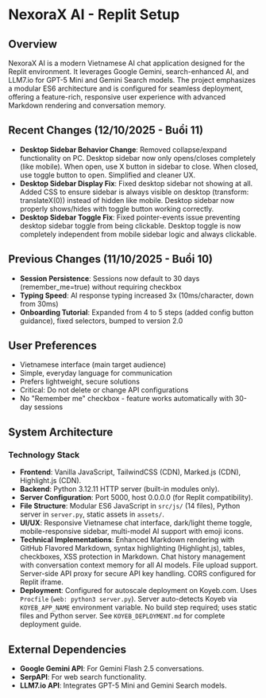 # NexoraX AI - Replit Setup

## Overview
NexoraX AI is a modern Vietnamese AI chat application designed for the Replit environment. It leverages Google Gemini, search-enhanced AI, and LLM7.io for GPT-5 Mini and Gemini Search models. The project emphasizes a modular ES6 architecture and is configured for seamless deployment, offering a feature-rich, responsive user experience with advanced Markdown rendering and conversation memory.

## Recent Changes (12/10/2025 - Buổi 11)
- **Desktop Sidebar Behavior Change**: Removed collapse/expand functionality on PC. Desktop sidebar now only opens/closes completely (like mobile). When open, use X button in sidebar to close. When closed, use toggle button to open. Simplified and cleaner UX.
- **Desktop Sidebar Display Fix**: Fixed desktop sidebar not showing at all. Added CSS to ensure sidebar is always visible on desktop (transform: translateX(0)) instead of hidden like mobile. Desktop sidebar now properly shows/hides with toggle button working correctly.
- **Desktop Sidebar Toggle Fix**: Fixed pointer-events issue preventing desktop sidebar toggle from being clickable. Desktop toggle is now completely independent from mobile sidebar logic and always clickable.

## Previous Changes (11/10/2025 - Buổi 10)
- **Session Persistence**: Sessions now default to 30 days (remember_me=true) without requiring checkbox
- **Typing Speed**: AI response typing increased 3x (10ms/character, down from 30ms)
- **Onboarding Tutorial**: Expanded from 4 to 5 steps (added config button guidance), fixed selectors, bumped to version 2.0

## User Preferences
- Vietnamese interface (main target audience)
- Simple, everyday language for communication
- Prefers lightweight, secure solutions
- Critical: Do not delete or change API configurations
- No "Remember me" checkbox - feature works automatically with 30-day sessions

## System Architecture

### Technology Stack
- **Frontend**: Vanilla JavaScript, TailwindCSS (CDN), Marked.js (CDN), Highlight.js (CDN).
- **Backend**: Python 3.12.11 HTTP server (built-in modules only).
- **Server Configuration**: Port 5000, host 0.0.0.0 (for Replit compatibility).
- **File Structure**: Modular ES6 JavaScript in `src/js/` (14 files), Python server in `server.py`, static assets in `assets/`.
- **UI/UX**: Responsive Vietnamese chat interface, dark/light theme toggle, mobile-responsive sidebar, multi-model AI support with emoji icons.
- **Technical Implementations**: Enhanced Markdown rendering with GitHub Flavored Markdown, syntax highlighting (Highlight.js), tables, checkboxes, XSS protection in Markdown. Chat history management with conversation context memory for all AI models. File upload support. Server-side API proxy for secure API key handling. CORS configured for Replit iframe.
- **Deployment**: Configured for autoscale deployment on Koyeb.com. Uses `Procfile` (`web: python3 server.py`). Server auto-detects Koyeb via `KOYEB_APP_NAME` environment variable. No build step required; uses static files and Python server. See `KOYEB_DEPLOYMENT.md` for complete deployment guide.

## External Dependencies
- **Google Gemini API**: For Gemini Flash 2.5 conversations.
- **SerpAPI**: For web search functionality.
- **LLM7.io API**: Integrates GPT-5 Mini and Gemini Search models.